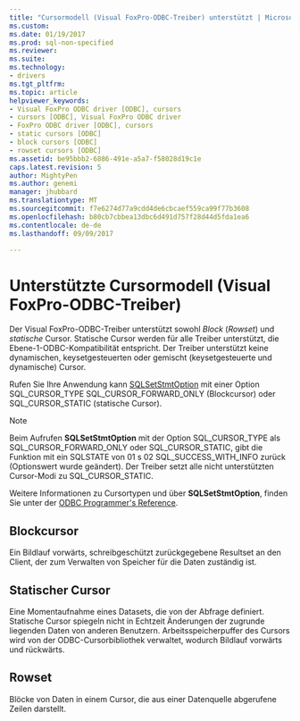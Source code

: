 ```yaml
---
title: "Cursormodell (Visual FoxPro-ODBC-Treiber) unterstützt | Microsoft Docs"
ms.custom: 
ms.date: 01/19/2017
ms.prod: sql-non-specified
ms.reviewer: 
ms.suite: 
ms.technology:
- drivers
ms.tgt_pltfrm: 
ms.topic: article
helpviewer_keywords:
- Visual FoxPro ODBC driver [ODBC], cursors
- cursors [ODBC], Visual FoxPro ODBC driver
- FoxPro ODBC driver [ODBC], cursors
- static cursors [ODBC]
- block cursors [ODBC]
- rowset cursors [ODBC]
ms.assetid: be95bbb2-6886-491e-a5a7-f58028d19c1e
caps.latest.revision: 5
author: MightyPen
ms.author: genemi
manager: jhubbard
ms.translationtype: MT
ms.sourcegitcommit: f7e6274d77a9cdd4de6cbcaef559ca99f77b3608
ms.openlocfilehash: b80cb7cbbea13dbc6d491d757f28d44d5fda1ea6
ms.contentlocale: de-de
ms.lasthandoff: 09/09/2017

---
```

# <a name="supported-cursor-model-visual-foxpro-odbc-driver"></a>Unterstützte Cursormodell (Visual FoxPro-ODBC-Treiber)
Der Visual FoxPro-ODBC-Treiber unterstützt sowohl *Block* (*Rowset*) und *statische* Cursor. Statische Cursor werden für alle Treiber unterstützt, die Ebene-1-ODBC-Kompatibilität entspricht. Der Treiber unterstützt keine dynamischen, keysetgesteuerten oder gemischt (keysetgesteuerte und dynamische) Cursor.  
  
 Rufen Sie Ihre Anwendung kann [SQLSetStmtOption](../../odbc/microsoft/sqlsetstmtoption-visual-foxpro-odbc-driver.md) mit einer Option SQL_CURSOR_TYPE SQL_CURSOR_FORWARD_ONLY (Blockcursor) oder SQL_CURSOR_STATIC (statische Cursor).  
  
> [!NOTE]  
>  Beim Aufrufen **SQLSetStmtOption** mit der Option SQL_CURSOR_TYPE als SQL_CURSOR_FORWARD_ONLY oder SQL_CURSOR_STATIC, gibt die Funktion mit ein SQLSTATE von 01 s 02 SQL_SUCCESS_WITH_INFO zurück (Optionswert wurde geändert). Der Treiber setzt alle nicht unterstützten Cursor-Modi zu SQL_CURSOR_STATIC.  
  
 Weitere Informationen zu Cursortypen und über **SQLSetStmtOption**, finden Sie unter der [ODBC Programmer's Reference](../../odbc/reference/odbc-programmer-s-reference.md).  
  
## <a name="block-cursor"></a>Blockcursor  
 Ein Bildlauf vorwärts, schreibgeschützt zurückgegebene Resultset an den Client, der zum Verwalten von Speicher für die Daten zuständig ist.  
  
## <a name="static-cursor"></a>Statischer Cursor  
 Eine Momentaufnahme eines Datasets, die von der Abfrage definiert. Statische Cursor spiegeln nicht in Echtzeit Änderungen der zugrunde liegenden Daten von anderen Benutzern. Arbeitsspeicherpuffer des Cursors wird von der ODBC-Cursorbibliothek verwaltet, wodurch Bildlauf vorwärts und rückwärts.  
  
## <a name="rowset"></a>Rowset  
 Blöcke von Daten in einem Cursor, die aus einer Datenquelle abgerufene Zeilen darstellt.
